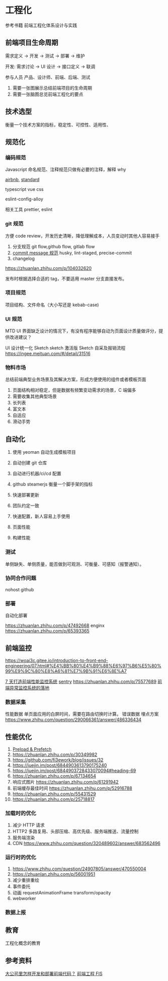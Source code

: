 # 工程化

参考书籍 前端工程化体系设计与实践

## 前端项目生命周期

需求定义 -> 开发 -> 测试 -> 部署 -> 维护

开发: 需求讨论 -> UI 设计 -> 接口定义 -> 联调

参与人员 产品、设计师、前端、后端、测试

1. 需要一张图展示总结前端项目的生命周期
1. 需要一张脑图总览前端工程化的要点

## 技术选型

衡量一个技术方案的指标，稳定性、可控性、适用性、

## 规范化

### 编码规范

Javascript 命名规范、注释规范只做有必要的注释，解释 why

[airbnb](https://github.com/airbnb/javascript), [standard](https://github.com/standard/standard/blob/master/docs/README-zhcn.md)

typescript
vue
css

eslint-config-alloy

相关工具 prettier, eslint

### git 规范

方便 code review，开发历史清晰，降低理解成本，人员变动时其他人容易接手

1. 分支规范 git flow,github flow, gitlab flow
1. [commit message 规范](https://www.conventionalcommits.org/zh-hans/v1.0.0-beta.4/) husky, lint-staged, precise-commit
1. changelog

https://zhuanlan.zhihu.com/p/104032620

发布时根据选择合适的 tag，不要适用 master 分支直接发布。

### 项目规范

项目结构、文件命名（大小写还是 kebab-case)

### UI 规范

MTD
UI 界面缺乏设计的情况下，有没有程序能够自动为页面设计质量做评分，提供改进建议？

UI 设计统一化 Sketch sketch 激活版 Sketch 自采及报销流程 https://ingee.meituan.com/#/detail/31516

### 物料市场

总结前端典型业务场景及其解决方案，形成方便使用的组件或者模板页面

1. 页面结构相对稳定，但是数据有频繁变动需求的场景，C 端偏多
1. 需要收集其他典型场景
1. 长列表
1. 富文本
1. 自适应
1. 滑动手势

## 自动化

1. 使用 yeoman 自动生成模板项目
1. 自动创建 git 仓库
1. 自动进行机器/ci/cd 配置
1. github steamerjs
   衡量一个脚手架的指标

1. 快速部署更新
1. 团队约定一致
1. 快速配置，新人容易上手使用
1. 页面性能
1. 构建性能

### 测试

单侧缺失、单侧质量，能否做到可观测、可衡量、可感知（报警通知）。

### 协同合作问题

nohost github

### 部署

自动化部署

https://zhuanlan.zhihu.com/p/47492668
enginx https://zhuanlan.zhihu.com/p/65393365

## 前端监控

https://woai3c.gitee.io/introduction-to-front-end-engineering/07.html#%E4%BB%80%E4%B9%88%E6%97%B6%E5%80%99%E9%9C%80%E8%A6%81%E7%9B%91%E6%8E%A7

[7 天打造前端性能监控系统](https://fex.baidu.com/blog/2014/05/build-performance-monitor-in-7-days/)
[sentry](https://docs.sentry.io/) https://zhuanlan.zhihu.com/p/75577689
[前端异常监控系统的落地](https://zhuanlan.zhihu.com/p/26085642)

### 数据采集

性能数据 单页面应用的白屏时间，需要在路由切换时计算。
错误数据
埋点方案
https://www.zhihu.com/question/290066361/answer/486336434

## 性能优化

1. [Preload & Prefetch](https://medium.com/reloading/preload-prefetch-and-priorities-in-chrome-776165961bbf)
1. https://zhuanlan.zhihu.com/p/30349982
1. https://github.com/fi3ework/blog/issues/32
1. https://juejin.im/post/6844903613790175240
1. https://juejin.im/post/6844903728433070094#heading-69
1. https://zhuanlan.zhihu.com/p/67134654
1. 响应式图片 https://zhuanlan.zhihu.com/p/61291942
1. 前端缓存最佳时间 https://zhuanlan.zhihu.com/p/52916788
1. https://zhuanlan.zhihu.com/p/55431529
1. https://zhuanlan.zhihu.com/p/25718817

### 加载时的优化

1. 减少 HTTP 请求
1. HTTP2 多路复用、头部压缩、高优先级、服务端推送、流量控制
1. 服务端渲染
1. CDN https://www.zhihu.com/question/320489602/answer/683562496

### 运行时的优化

1. https://www.zhihu.com/question/24907805/answer/470550004
1. https://zhuanlan.zhihu.com/p/56001951
1. 减少重排重绘
1. 事件委托
1. 动画 requestAnimationFrame transform/opacity
1. webworker

### 数据上报

## 教育

工程化概念的教育

## 参考资料

[大公司里怎样开发和部署前端代码？](https://www.zhihu.com/question/20790576)
[前端工程 FIS](https://github.com/fouber/blog)
